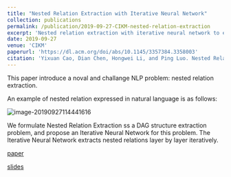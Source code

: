 ```yaml
---
title: "Nested Relation Extraction with Iterative Neural Network"
collection: publications
permalink: /publication/2019-09-27-CIKM-nested-relation-extraction
excerpt: 'Nested relation extraction with iterative neural network to extract structured information.'
date: 2019-09-27
venue: 'CIKM'
paperurl: 'https://dl.acm.org/doi/abs/10.1145/3357384.3358003'
citation: 'Yixuan Cao, Dian Chen, Hongwei Li, and Ping Luo. Nested Relation Extraction with Iterative Neural Network. In CIKM, 2019.'
---
```

This paper introduce a noval and challange NLP problem: nested relation extraction.

An example of nested relation expressed in natural language is as follows:

![image-20190927114441616](https://tva1.sinaimg.cn/large/006y8mN6ly1g7dxgafuwxj30h00c4dhj.jpg)

We formulate Nested Relation Extraction ss a DAG structure extraction problem, and propose an Iterative Neural Network for this problem. The Iterative Neural Network extracts nested relations layer by layer iteratively.

[paper](https://dl.acm.org/doi/abs/10.1145/3357384.3358003)

[slides](http://yixuancao.github.io/files/CIKM-19-nested-RE.pptx)

